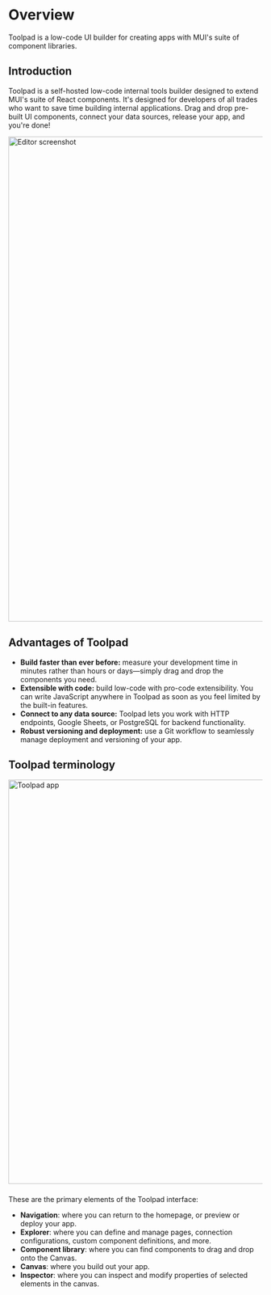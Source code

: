 # Overview

<p class="description">Toolpad is a low-code UI builder for creating apps with MUI's suite of component libraries.</p>

## Introduction

Toolpad is a self-hosted low-code internal tools builder designed to extend MUI's suite of React components.
It's designed for developers of all trades who want to save time building internal applications.
Drag and drop pre-built UI components, connect your data sources, release your app, and you're done!

<img src="/static/toolpad/marketing/index-hero-video-poster.jpg" alt="Editor screenshot" width="960px" />

## Advantages of Toolpad

- **Build faster than ever before:** measure your development time in minutes rather than hours or days—simply drag and drop the components you need.
- **Extensible with code:** build low-code with pro-code extensibility. You can write JavaScript anywhere in Toolpad as soon as you feel limited by the built-in features.
- **Connect to any data source:** Toolpad lets you work with HTTP endpoints, Google Sheets, or PostgreSQL for backend functionality.
- **Robust versioning and deployment:** use a Git workflow to seamlessly manage deployment and versioning of your app.

## Toolpad terminology

<img src="/static/toolpad/docs/terminology.png" alt="Toolpad app" width="800px" style="margin-bottom: 8px;" />

These are the primary elements of the Toolpad interface:

- **Navigation**: where you can return to the homepage, or preview or deploy your app.
- **Explorer**: where you can define and manage pages, connection configurations, custom component definitions, and more.
- **Component library**: where you can find components to drag and drop onto the Canvas.
- **Canvas**: where you build out your app.
- **Inspector**: where you can inspect and modify properties of selected elements in the canvas.
